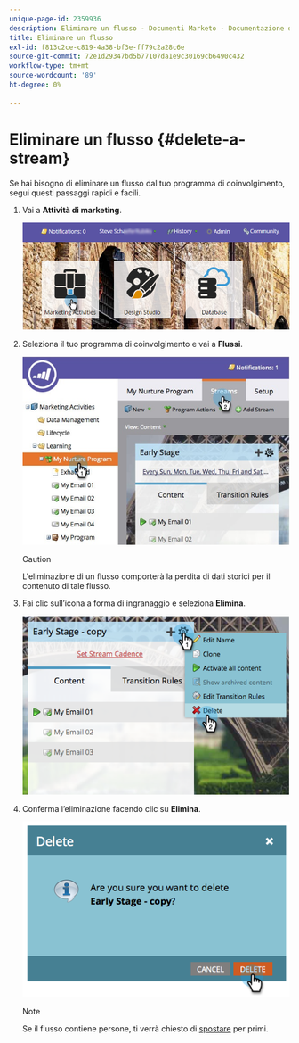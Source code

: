 ```yaml
---
unique-page-id: 2359936
description: Eliminare un flusso - Documenti Marketo - Documentazione del prodotto
title: Eliminare un flusso
exl-id: f813c2ce-c819-4a38-bf3e-ff79c2a28c6e
source-git-commit: 72e1d29347bd5b77107da1e9c30169cb6490c432
workflow-type: tm+mt
source-wordcount: '89'
ht-degree: 0%

---
```


# Eliminare un flusso {#delete-a-stream}

Se hai bisogno di eliminare un flusso dal tuo programma di coinvolgimento, segui questi passaggi rapidi e facili.

1. Vai a **Attività di marketing**.

   ![](assets/login-marketing-activities-1.png)

1. Seleziona il tuo programma di coinvolgimento e vai a **Flussi**.

   ![](assets/cloneasteam-2.jpg)

   >[!CAUTION]
   >
   >L&#39;eliminazione di un flusso comporterà la perdita di dati storici per il contenuto di tale flusso.

1. Fai clic sull’icona a forma di ingranaggio e seleziona **Elimina**.

   ![](assets/image2014-9-15-17-3a47-3a27.png)

1. Conferma l’eliminazione facendo clic su **Elimina**.

   ![](assets/image2014-9-15-17-3a47-3a31.png)

   >[!NOTE]
   >
   >Se il flusso contiene persone, ti verrà chiesto di [spostare](/help/marketo/product-docs/core-marketo-concepts/smart-campaigns/program-flow-actions/change-engagement-program-stream.md) per primi.
